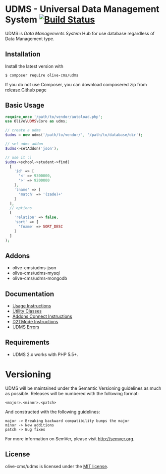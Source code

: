 # UDMS - Universal Data Management System [![Build Status](https://travis-ci.org/OliveCMS/UDMS.svg?branch=master)](https://travis-ci.org/OliveCMS/UDMS)

UDMS is *Data Managements System* Hub for use database regardless of Data Management type.

## Installation

Install the latest version with

```
$ composer require olive-cms/udms
```

If you do not use Composer, you can download composered zip from [release Github page](https://github.com/OliveCMS/UDMS/releases/latest)

## Basic Usage

``` php
require_once '/path/to/vendor/autoload.php';
use Olive\UDMS\Core as udms;

// create a udms
$udms = new udms('/path/to/vendor/', '/path/to/database/dir');

// set udms addon
$udms->setAddon('json');

// use it :)
$udms->school->student->find(
  [
    'id' => [
      '<' => 9300000,
      '>' => 9200000
    ],
    'lname' => [
      'match' => '(zade)+'
    ]
  ],
  // options
  [
    'relation' => false,
    'sort' => [
      'fname' => SORT_DESC
    ]
  ]
);
```

## Addons

* olive-cms/udms-json
* olive-cms/udms-mysql
* olive-cms/udms-mongodb

## Documentation

- [Usage Instructions](doc/01-usage.md)
- [Utility Classes](doc/02-utilities.md)
- [Addons Connect Instructions](doc/03-addons.md)
- [D2TMode Instructions](doc/04-d2tmode.md)
- [UDMS Errors](doc/05-error.md)

## Requirements

- UDMS 2.x works with PHP 5.5+.

# Versioning

UDMS will be maintained under the Semantic Versioning guidelines as much as possible. Releases will be numbered with the following format:

`<major>.<minor>.<patch>`

And constructed with the following guidelines:

    major -> Breaking backward compatibility bumps the major
    minor -> New additions
    patch -> Bug fixes

For more information on SemVer, please visit http://semver.org.

## License

olive-cms/udms is licensed under the [MIT license](http://opensource.org/licenses/MIT).
